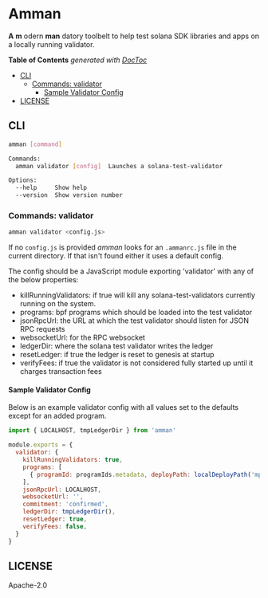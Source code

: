 # Amman

**A** **m** odern **man** datory toolbelt to help test solana SDK libraries and apps on a locally
running validator.

<!-- START doctoc generated TOC please keep comment here to allow auto update -->
<!-- DON'T EDIT THIS SECTION, INSTEAD RE-RUN doctoc TO UPDATE -->
**Table of Contents**  *generated with [DocToc](https://github.com/thlorenz/doctoc)*

- [CLI](#cli)
  - [Commands: validator](#commands-validator)
    - [Sample Validator Config](#sample-validator-config)
- [LICENSE](#license)

<!-- END doctoc generated TOC please keep comment here to allow auto update -->

## CLI

```sh
amman [command]

Commands:
  amman validator [config]  Launches a solana-test-validator

Options:
  --help     Show help                                                 [boolean]
  --version  Show version number                                       [boolean]
``` 

### Commands: validator

```sh
amman validator <config.js>
```

If no `config.js` is provided _amman_ looks for an `.ammanrc.js` file in the current directory.
If that isn't found either it uses a default config.

The config should be a JavaScript module exporting 'validator' with any of the below
properties:

- killRunningValidators: if true will kill any solana-test-validators currently running on the system.
- programs: bpf programs which should be loaded into the test validator
- jsonRpcUrl: the URL at which the test validator should listen for JSON RPC requests
- websocketUrl: for the RPC websocket
- ledgerDir: where the solana test validator writes the ledger
- resetLedger: if true the ledger is reset to genesis at startup
- verifyFees: if true the validator is not considered fully started up until it charges transaction fees

#### Sample Validator Config

Below is an example validator config with all values set to the defaults except for an added
program.

```js
import { LOCALHOST, tmpLedgerDir } from 'amman'

module.exports = {
  validator: {
    killRunningValidators: true,
    programs: [
      { programId: programIds.metadata, deployPath: localDeployPath('mpl_token_metadata') },
    ],
    jsonRpcUrl: LOCALHOST,
    websocketUrl: '',
    commitment: 'confirmed',
    ledgerDir: tmpLedgerDir(),
    resetLedger: true,
    verifyFees: false,
  }
}
```

## LICENSE

Apache-2.0
